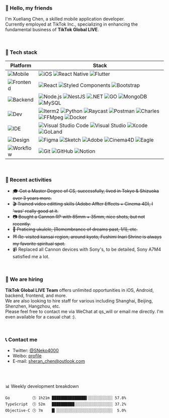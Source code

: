 ### 📌 Hello, my friends

<!-- <img align='right' src="https://raw.githubusercontent.com/Neko3000/resource-storage/master/img/homepage/shibainu-1.png" alt="screenshot-1" width='100"'> -->

I'm Xueliang Chen, a skilled mobile application developer. </br>
Currently employed at TikTok Inc., specializing in enhancing the fundamental business of **TikTok Global LIVE**. </br>

</br>

### 🔌 Tech stack

| Platform                                                             | Stack                                                                                                                                                                                                                                                                                                                                                                                                                                                                                                                                                                                                                                                                                                                                                            |
| -------------------------------------------------------------------- | ---------------------------------------------------------------------------------------------------------------------------------------------------------------------------------------------------------------------------------------------------------------------------------------------------------------------------------------------------------------------------------------------------------------------------------------------------------------------------------------------------------------------------------------------------------------------------------------------------------------------------------------------------------------------------------------------------------------------------------------------------------------- |
| ![Mobile](https://img.shields.io/badge/-Mobile-black?style=flat)     | ![iOS](https://img.shields.io/badge/iOS-000000.svg?style=flat-sqaure&logo=apple&logoColor=white) ![React Native](https://img.shields.io/badge/React_Native-%2320232a?style=flat-sqaure&logo=react&logoColor=%2361DAFB) ![Flutter](https://img.shields.io/badge/Flutter-02569B.svg?style=flat-square&logo=Flutter&logoColor=white)                                                                                                                                                                                                                                                                                                                                                                                                                                |
| ![Frontend](https://img.shields.io/badge/-Frontend-black?style=flat) | ![React](https://img.shields.io/badge/React-61DAFB.svg?style=flat-square&logo=React&logoColor=black) ![Styled Components](https://img.shields.io/badge/styled--components-DB7093.svg?style=flat-square&logo=styled-components&logoColor=white) ![Bootstrap](https://img.shields.io/badge/Bootstrap-7952B3.svg?style=flat-square&logo=Bootstrap&logoColor=white)                                                                                                                                                                                                                                                                                                                                                                                                  |
| ![Backend](https://img.shields.io/badge/-Backend-black?style=flat)   | ![Node.js](https://img.shields.io/badge/Node.js-339933.svg?style=flat-square&logo=nodedotjs&logoColor=white) ![NestJS](https://img.shields.io/badge/NestJS-E0234E.svg?style=flat-square&logo=NestJS&logoColor=white) ![.NET](https://img.shields.io/badge/.NET-512BD4.svg?style=flat-square&logo=dotnet&logoColor=white) ![GO](https://img.shields.io/badge/Go-00ADD8.svg?style=flat-square&logo=Go&logoColor=white) ![MongoDB](https://img.shields.io/badge/MongoDB-47A248.svg?style=flat-square&logo=MongoDB&logoColor=white) ![MySQL](https://img.shields.io/badge/MySQL-4479A1.svg?style=flat-square&logo=MySQL&logoColor=white)                                                                                                                             |
| ![Dev](https://img.shields.io/badge/-Dev-black?style=flat)           | ![Iterm2](https://img.shields.io/badge/iTerm2-000000.svg?style=flat-square&logo=iTerm2&logoColor=white) ![Python](https://img.shields.io/badge/Python-3776AB.svg?style=flat-square&logo=Python&logoColor=white) ![Raycast](https://img.shields.io/badge/Raycast-FF6363.svg?style=flat-square&logo=Raycast&logoColor=white) ![Postman](https://img.shields.io/badge/Postman-FF6C37.svg?style=flat-square&logo=Postman&logoColor=white) ![Charles](https://img.shields.io/badge/Charles-F3F5F5.svg?style=flat-square&logo=Charles&logoColor=black) ![FFMpeg](https://img.shields.io/badge/FFmpeg-007808.svg?style=flat-square&logo=FFmpeg&logoColor=white) ![Docker](https://img.shields.io/badge/Docker-2496ED.svg?style=flat-square&logo=Docker&logoColor=white) |
| ![IDE](https://img.shields.io/badge/-IDE-black?style=flat)           | ![Visual Studio Code](https://img.shields.io/badge/Visual%20Studio%20Code-007ACC.svg?style=flat-square&logo=Visual-Studio-Code&logoColor=white) ![Visual Studio](https://img.shields.io/badge/Visual%20Studio-5C2D91.svg?style=flat-square&logo=Visual-Studio&logoColor=white) ![Xcode](https://img.shields.io/badge/Xcode-147EFB.svg?style=flat-square&logo=Xcode&logoColor=white) ![GoLand](https://img.shields.io/badge/GoLand-000000.svg?style=flat-square&logo=GoLand&logoColor=white)                                                                                                                                                                                                                                                                      |
| ![Design](https://img.shields.io/badge/-Design-black?style=flat)     | ![Figma](https://img.shields.io/badge/Figma-F24E1E.svg?style=flat-square&logo=Figma&logoColor=white) ![Sketch](https://img.shields.io/badge/Sketch-F7B500.svg?style=flat-square&logo=Sketch&logoColor=black) ![Adobe](https://img.shields.io/badge/Adobe-FF0000.svg?style=flat-square&logo=Adobe&logoColor=white) ![Cinema4D](https://img.shields.io/badge/Cinema%204D-011A6A.svg?style=flat-square&logo=Cinema-4D&logoColor=white) ![Eagle](https://img.shields.io/badge/Eagle-0072EF.svg?style=flat-square&logo=Eagle&logoColor=white)                                                                                                                                                                                                                         |
| ![Workflow](https://img.shields.io/badge/-Workflow-black?style=flat) | ![Git](https://img.shields.io/badge/Git-F05032.svg?style=flat-square&logo=Git&logoColor=white) ![GitHub](https://img.shields.io/badge/GitHub-181717.svg?style=flat-square&logo=GitHub&logoColor=white) ![Notion](https://img.shields.io/badge/Notion-000000.svg?style=flat-square&logo=Notion&logoColor=white)                                                                                                                                                                                                                                                                                                                                                                                                                                                   |

<!-- [![](https://img.shields.io/badge/MacOS-Catalina%2010-202020?style=flat-square&logo=apple&logoColor=ffffff)](https://www.apple.com/)  [![](https://img.shields.io/badge/Windows-10-2376bc?style=flat-square&logo=windows&logoColor=ffffff)](https://www.microsoft.com/windows/get-windows-10) -->

<!-- [![](https://img.shields.io/badge/IDE-Xcode-1575F9?style=flat-square&logo=xcode&logoColor=ffffff)](https://code.visualstudio.com/)
[![](https://img.shields.io/badge/IDE-Visual%20Studio-5C2D91?style=flat-square&logo=visual-studio&logoColor=ffffff)](https://code.visualstudio.com/)
[![](https://img.shields.io/badge/IDE-Visual%20Studio%20Code-blue?style=flat-square&logo=visual-studio-code&logoColor=ffffff)](https://code.visualstudio.com/)

[![](https://img.shields.io/badge/Lang-React-FDB515?style=flat-square&logo=react&logoColor=ffffff)](https://reactjs.org/)
[![](https://img.shields.io/badge/Lang-Objective--C-00599C?style=flat-square&logo=C%2b%2b&logoColor=ffffff)](https://developer.apple.com/library/archive/documentation/Cocoa/Conceptual/ObjectiveC/Introduction/introObjectiveC.html)
[![](https://img.shields.io/badge/Lang-Swift-FA7343?style=flat-square&logo=swift&logoColor=ffffff)](https://developer.apple.com/swift/)
[![](https://img.shields.io/badge/Lang-Flutter-E74C3C?style=flat-square&logo=flutter&logoColor=ffffff)](https://flutter.dev/)
[![](https://img.shields.io/badge/Lang-C%23-239120?style=flat-square&logo=C%20sharp&logoColor=ffffff)](https://docs.microsoft.com/en-us/dotnet/csharp/)
[![](https://img.shields.io/badge/Lang-Python-3776AB?style=flat-square&logo=Python&logoColor=ffffff)](hhttps://www.python.org/) -->

</br>

### 🔬 Recent activities

- ~~🎓 Got a Master Degree of CS, successfully, lived in Tokyo & Shizuoka over 3 years more.~~
- ~~🎬 Trained video editting skills (Adobe Affter Effects + Cinema 4D), I 'was' really good at it.~~
- ~~📷 Bought a Cannon RP with 85mm + 35mm, nice shots, but not recently.~~
- ~~🎸 Praticing ukulele, [Remembrance of dreams past, 1/1], etc.~~
- ~~⛩️ Re-visited kansai region, around kyoto, Fushimi Inari Shrine is always my favorite spiritual spot.~~
- 📹 Replaced all Cannon devices with Sony's, to be detailed, Sony A7M4 satisfied me a lot.

</br>

### 📣 We are hiring

**TikTok Global LIVE Team** offers unlimited opportunities in iOS, Android, backend, frontend, and more. </br>
We are also looking to hire staff for various including Shanghai, Beijing, Shenzhen, Hangzhou, etc. </br>
Please feel free to contact me via WeChat at qs_will or email me directly. I'm even available for a casual chat :).

</br>

### 📞 Contact me

- Twitter: [@SNeko4000](https://twitter.com/sneko4000) </br>
- Weibo: [profile](https://weibo.com/u/7386133210) </br>
- E-mail: sheran_chen@outlook.com </br>

</br>

</br>

 <!-- waka-box start -->
📊 Weekly development breakdown
```text
Go          🕓 1h21m ███████████████▌░░░░░░░░░░░ 57.8%
TypeScript  🕓 52m   ██████████░░░░░░░░░░░░░░░░░ 37.2%
Objective-C 🕓 7m    █▎░░░░░░░░░░░░░░░░░░░░░░░░░  5.0%
```
<!-- Powered by https://github.com/Neko3000/waka-box-go . -->
<!-- waka-box end -->
